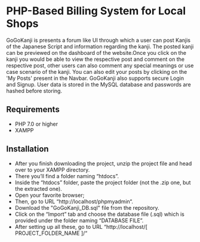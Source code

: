 # PHP-Based Billing System for Local Shops

GoGoKanji is  presents a forum like UI through which a user can post Kanjis of the Japanese Script and information regarding the kanji. The posted kanji can be previewed on the dashboard of the website.Once you click  on the kanji you would be able to view the respective post and comment on the respective post, other users can also comment any special meanings or use case scenario of the kanji. You can also edit your posts by clicking on the 'My Posts' present in the Navbar. GoGoKanji also supports secure Login and Signup. User data is stored in the MySQL database and passwords are hashed before storing.

## Requirements

- PHP 7.0 or higher
- XAMPP

## Installation
- After you finish downloading the project, unzip the project file and head over to your XAMPP directory.
- There you’ll find a folder naming “htdocs”.
- Inside the “htdocs” folder, paste the project folder (not the .zip one, but the extracted one).
- Open your favorite browser; 
- Then, go to URL “http://localhost/phpmyadmin“.
- Download the "GoGoKanji_DB.sql" file from the repository.
- Click on the “Import” tab and choose the database file (.sql) which is provided under the folder naming “DATABASE FILE”.
- After setting up all these, go to URL “http://localhost/[ PROJECT_FOLDER_NAME ]/“

